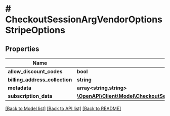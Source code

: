 # # CheckoutSessionArgVendorOptionsStripeOptions

## Properties

Name | Type | Description | Notes
------------ | ------------- | ------------- | -------------
**allow_discount_codes** | **bool** |  | [optional]
**billing_address_collection** | **string** |  | [optional]
**metadata** | **array<string,string>** |  | [optional]
**subscription_data** | [**\OpenAPI\Client\Model\CheckoutSessionArgVendorOptionsStripeOptionsSubscriptionData**](CheckoutSessionArgVendorOptionsStripeOptionsSubscriptionData.md) |  | [optional]

[[Back to Model list]](../../README.md#models) [[Back to API list]](../../README.md#endpoints) [[Back to README]](../../README.md)
